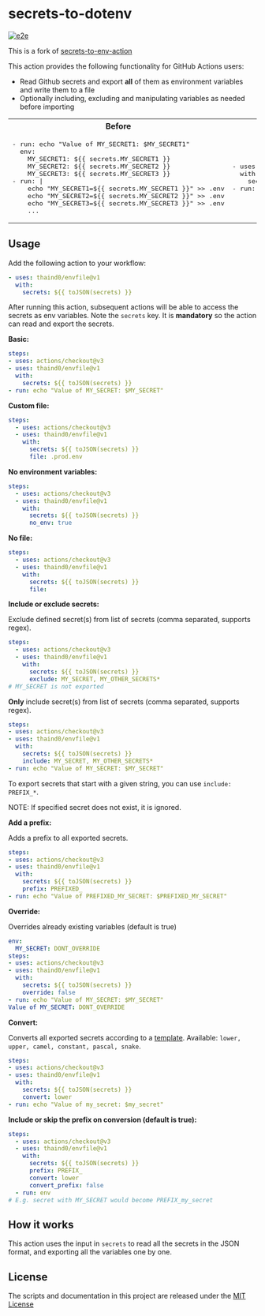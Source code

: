 # secrets-to-dotenv

[![e2e](https://github.com/thaind0/envfile/actions/workflows/e2e.yml/badge.svg)](https://github.com/thaind0/envfile/actions/workflows/e2e.yml)

This is a fork of [secrets-to-env-action](https://github.com/oNaiPs/secrets-to-env)

This action provides the following functionality for GitHub Actions users:

- Read Github secrets and export **all** of them as environment variables and write them to a file
- Optionally including, excluding and manipulating variables as needed before importing

<table>
<tr>
<th>
Before
</th>
<th>
After
</th>
</tr>
<tr>
<td>
<pre>
- run: echo "Value of MY_SECRET1: $MY_SECRET1"
  env:
    MY_SECRET1: ${{ secrets.MY_SECRET1 }}
    MY_SECRET2: ${{ secrets.MY_SECRET2 }}
    MY_SECRET3: ${{ secrets.MY_SECRET3 }}
- run: |
    echo "MY_SECRET1=${{ secrets.MY_SECRET1 }}" >> .env
    echo "MY_SECRET2=${{ secrets.MY_SECRET2 }}" >> .env
    echo "MY_SECRET3=${{ secrets.MY_SECRET3 }}" >> .env
    ...
</pre>
</td>

<td>
<pre>
- uses: thaind0/envfile@v1
  with:
    secrets: ${{ toJSON(secrets) }}
- run: echo "Value of MY_SECRET1: $MY_SECRET1"
</pre>
</td>

</tr>
</table>

## Usage

Add the following action to your workflow:

```yaml
- uses: thaind0/envfile@v1
  with:
    secrets: ${{ toJSON(secrets) }}
```

After running this action, subsequent actions will be able to access the secrets as env variables.
Note the `secrets` key. It is **mandatory** so the action can read and export the secrets.

**Basic:**

```yaml
steps:
- uses: actions/checkout@v3
- uses: thaind0/envfile@v1
  with:
    secrets: ${{ toJSON(secrets) }}
- run: echo "Value of MY_SECRET: $MY_SECRET"
```

**Custom file:**

```yaml
steps:
  - uses: actions/checkout@v3
  - uses: thaind0/envfile@v1
    with:
      secrets: ${{ toJSON(secrets) }}
      file: .prod.env
```

**No environment variables:**

```yaml
steps:
  - uses: actions/checkout@v3
  - uses: thaind0/envfile@v1
    with:
      secrets: ${{ toJSON(secrets) }}
      no_env: true
```

**No file:**

```yaml
steps:
  - uses: actions/checkout@v3
  - uses: thaind0/envfile@v1
    with:
      secrets: ${{ toJSON(secrets) }}
      file:
```

**Include or exclude secrets:**

Exclude defined secret(s) from list of secrets (comma separated, supports regex).

```yaml
steps:
  - uses: actions/checkout@v3
  - uses: thaind0/envfile@v1
    with:
      secrets: ${{ toJSON(secrets) }}
      exclude: MY_SECRET, MY_OTHER_SECRETS*
# MY_SECRET is not exported
```

**Only** include secret(s) from list of secrets (comma separated, supports regex).

```yaml
steps:
- uses: actions/checkout@v3
- uses: thaind0/envfile@v1
  with:
    secrets: ${{ toJSON(secrets) }}
    include: MY_SECRET, MY_OTHER_SECRETS*
- run: echo "Value of MY_SECRET: $MY_SECRET"
```

To export secrets that start with a given string, you can use `include: PREFIX_*`.

NOTE: If specified secret does not exist, it is ignored.

**Add a prefix:**

Adds a prefix to all exported secrets.

```yaml
steps:
- uses: actions/checkout@v3
- uses: thaind0/envfile@v1
  with:
    secrets: ${{ toJSON(secrets) }}
    prefix: PREFIXED_
- run: echo "Value of PREFIXED_MY_SECRET: $PREFIXED_MY_SECRET"
```

**Override:**

Overrides already existing variables (default is true)

```yaml
env:
  MY_SECRET: DONT_OVERRIDE
steps:
- uses: actions/checkout@v3
- uses: thaind0/envfile@v1
  with:
    secrets: ${{ toJSON(secrets) }}
    override: false
- run: echo "Value of MY_SECRET: $MY_SECRET"
Value of MY_SECRET: DONT_OVERRIDE
```

**Convert:**

Converts all exported secrets according to a [template](https://github.com/blakeembrey/change-case#core).
Available: `lower, upper, camel, constant, pascal, snake`.

```yaml
steps:
- uses: actions/checkout@v3
- uses: thaind0/envfile@v1
  with:
    secrets: ${{ toJSON(secrets) }}
    convert: lower
- run: echo "Value of my_secret: $my_secret"
```

**Include or skip the prefix on conversion (default is true):**

```yaml
steps:
  - uses: actions/checkout@v3
  - uses: thaind0/envfile@v1
    with:
      secrets: ${{ toJSON(secrets) }}
      prefix: PREFIX_
      convert: lower
      convert_prefix: false
  - run: env
# E.g. secret with MY_SECRET would become PREFIX_my_secret
```

## How it works

This action uses the input in `secrets` to read all the secrets in the JSON format, and exporting all the variables one by one.

## License

The scripts and documentation in this project are released under the [MIT License](LICENSE)
